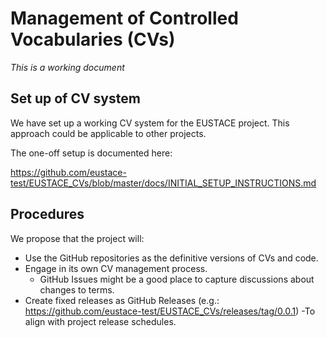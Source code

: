 # Management of Controlled Vocabularies (CVs)

*This is a working document*

## Set up of CV system

We have set up a working CV system for the EUSTACE project. This approach could be applicable to other projects.

The one-off setup is documented here:

 https://github.com/eustace-test/EUSTACE_CVs/blob/master/docs/INITIAL_SETUP_INSTRUCTIONS.md

## Procedures
 
We propose that the project will:
 - Use the GitHub repositories as the definitive versions of CVs and code.
 - Engage in its own CV management process.
   - GitHub Issues might be a good place to capture discussions about changes to terms.
 - Create fixed releases as GitHub Releases (e.g.: https://github.com/eustace-test/EUSTACE_CVs/releases/tag/0.0.1)
   -To align with project release schedules.
